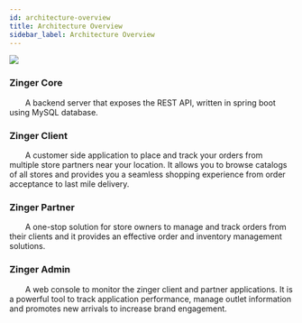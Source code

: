 ```yaml
---
id: architecture-overview
title: Architecture Overview 
sidebar_label: Architecture Overview
---
```


![](/img/zinger/zinger-arch.png)

### Zinger Core
&emsp;&emsp;A backend server that exposes the REST API, written in spring boot using MySQL database.

### Zinger Client
&emsp;&emsp;A customer side application to place and track your orders from multiple store partners near your location. It allows you to browse catalogs of all stores and provides you a seamless shopping experience from order acceptance to last mile delivery.

### Zinger Partner
&emsp;&emsp;A one-stop solution for store owners to manage and track orders from their clients and it provides an effective order and inventory management solutions.

### Zinger Admin
&emsp;&emsp;A web console to monitor the zinger client and partner applications. It is a powerful tool to track application performance, manage outlet information and promotes new arrivals to increase brand engagement.

